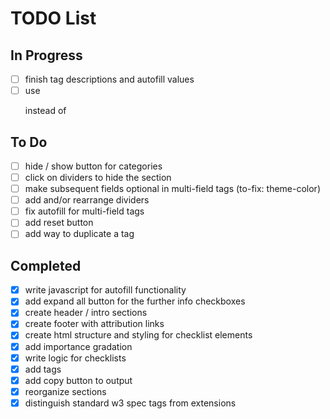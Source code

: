 # TODO List

## In Progress
- [ ] finish tag descriptions and autofill values
- [ ] use <p> instead of <br>

## To Do
- [ ] hide / show button for categories
- [ ] click on dividers to hide the section
- [ ] make subsequent fields optional in multi-field tags (to-fix: theme-color)
- [ ] add and/or rearrange dividers
- [ ] fix autofill for multi-field tags
- [ ] add reset button
- [ ] add way to duplicate a tag

## Completed
- [x] write javascript for autofill functionality
- [x] add expand all button for the further info checkboxes
- [x] create header / intro sections
- [x] create footer with attribution links
- [x] create html structure and styling for checklist elements
- [x] add importance gradation
- [x] write logic for checklists
- [x] add tags
- [x] add copy button to output
- [x] reorganize sections
- [x] distinguish standard w3 spec tags from extensions